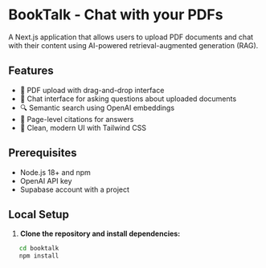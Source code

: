 # BookTalk - Chat with your PDFs

A Next.js application that allows users to upload PDF documents and chat with their content using AI-powered retrieval-augmented generation (RAG).

## Features

- 📄 PDF upload with drag-and-drop interface
- 💬 Chat interface for asking questions about uploaded documents
- 🔍 Semantic search using OpenAI embeddings
- 📖 Page-level citations for answers
- 🎨 Clean, modern UI with Tailwind CSS

## Prerequisites

- Node.js 18+ and npm
- OpenAI API key
- Supabase account with a project

## Local Setup

1. **Clone the repository and install dependencies:**
```bash
   cd booktalk
   npm install